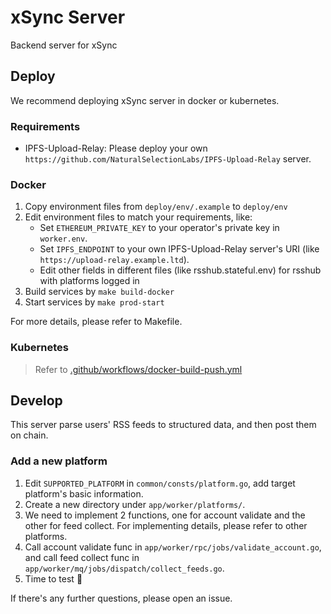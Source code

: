 # xSync Server

Backend server for xSync

## Deploy

We recommend deploying xSync server in docker or kubernetes.

### Requirements

- IPFS-Upload-Relay: Please deploy your own `https://github.com/NaturalSelectionLabs/IPFS-Upload-Relay` server.

### Docker

1. Copy environment files from `deploy/env/.example` to `deploy/env`
2. Edit environment files to match your requirements, like:
   - Set `ETHEREUM_PRIVATE_KEY` to your operator's private key in `worker.env`.
   - Set `IPFS_ENDPOINT` to your own IPFS-Upload-Relay server's URI (like `https://upload-relay.example.ltd`).
   - Edit other fields in different files (like rsshub.stateful.env) for rsshub with platforms logged in
3. Build services by `make build-docker`
4. Start services by `make prod-start`

For more details, please refer to Makefile.

### Kubernetes

> Refer to [.github/workflows/docker-build-push.yml](https://github.com/Crossbell-Box/OperatorSync/blob/develop/.github/workflows/docker-build-push.yml) 

## Develop

This server parse users' RSS feeds to structured data, and then post them on chain.

### Add a new platform

1. Edit `SUPPORTED_PLATFORM` in `common/consts/platform.go`, add target platform's basic information.
2. Create a new directory under `app/worker/platforms/`.
3. We need to implement 2 functions, one for account validate and the other for feed collect. For implementing details, please refer to other platforms.
4. Call account validate func in `app/worker/rpc/jobs/validate_account.go`, and call feed collect func in `app/worker/mq/jobs/dispatch/collect_feeds.go`.
5. Time to test :tada:

If there's any further questions, please open an issue.
